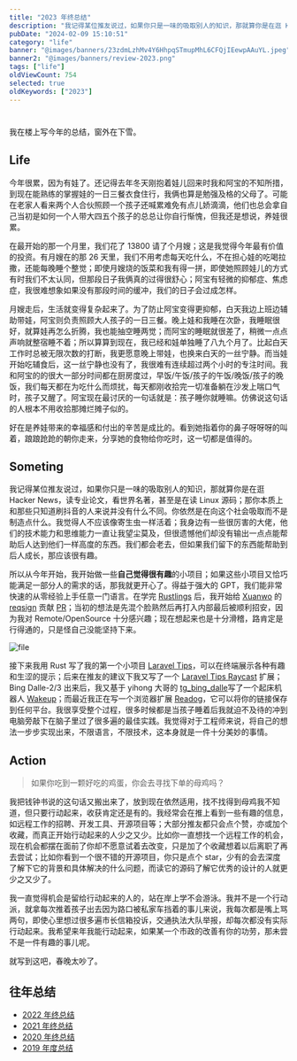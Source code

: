 ```yaml
---
title: "2023 年终总结"
description: "我记得某位推友说过，如果你只是一味的吸取别人的知识，那就算你是在逛 Hacker News，读专业论文，看世界名著，甚至是在读 Linux 源码；那你本质上和那些只知道刷抖音的人来说并没有什么不同"
pubDate: "2024-02-09 15:10:51"
category: "life"
banner: "@images/banners/23zdmLzhMv4Y6HhpqSTmupMhL6CFQjIEewpAAuYL.jpeg"
banner2: "@images/banners/review-2023.png"
tags: ["life"]
oldViewCount: 754
selected: true
oldKeywords: ["2023"]
---
```


# 
我在楼上写今年的总结，窗外在下雪。

## Life

今年很累，因为有娃了。还记得去年冬天刚抱着娃儿回来时我和阿宝的不知所措，到现在能熟练的掌握娃的一日三餐衣食住行，我俩也算是勉强及格的父母了。可能在老家人看来两个人合伙照顾一个孩子还喊累难免有点儿娇滴滴，他们也总会拿自己当初是如何一个人带大四五个孩子的总总让你自行惭愧，但我还是想说，养娃很累。

在最开始的那一个月里，我们花了 13800 请了个月嫂；这是我觉得今年最有价值的投资。有月嫂在的那 26 天里，我们不用考虑每天吃什么，不在担心娃的吃喝拉撒，还能每晚睡个整觉；即使月嫂烧的饭菜和我有得一拼，即使她照顾娃儿的方式有时我们不太认同，但那段日子我俩真的过得很舒心；阿宝有轻微的抑郁症、焦虑症，我很难想象如果没有那段时间的缓冲，我们的日子会过成怎样。

月嫂走后，生活就变得复杂起来了。为了防止阿宝变得更抑郁，白天我边上班边辅助带娃，阿宝则负责照顾大人孩子的一日三餐。晚上娃和我睡在次卧，我睡眠很好，就算娃再怎么折腾，我也能抽空睡两觉；而阿宝的睡眠就很差了，稍微一点点声响就整宿睡不着；所以算算到现在，我已经和娃单独睡了八九个月了。比起白天工作时总被无限次数的打断，我更愿意晚上带娃，也换来白天的一丝宁静。而当娃开始吃辅食后，这一丝宁静也没有了，我很难有连续超过两个小时的专注时间。我和阿宝的的很大一部分时间都在厨房度过，早饭/午饭/孩子的午饭/晚饭/孩子的晚饭，我们每天都在为吃什么而烦扰，每天都刚收拾完一切准备躺在沙发上喘口气时，孩子又醒了。阿宝现在最讨厌的一句话就是：孩子睡你就睡嘛。仿佛说这句话的人根本不用收拾那摊烂摊子似的。

好在是养娃带来的幸福感和付出的辛苦是成比的。看到她指着你的鼻子呀呀呀的叫着，踉踉跄跄的朝你走来，分享她的食物给你吃时，这一切都是值得的。

## Someting

我记得某位推友说过，如果你只是一味的吸取别人的知识，那就算你是在逛 Hacker News，读专业论文，看世界名著，甚至是在读 Linux 源码；那你本质上和那些只知道刷抖音的人来说并没有什么不同。你依然是在向这个社会吸取而不是制造点什么。我觉得人不应该像寄生虫一样活着；我身边有一些很厉害的大佬，他们的技术能力和思维能力一直让我望尘莫及，但很遗憾他们却没有输出一点点能帮助后人达到他们一样高度的东西。我们都会老去，但如果我们留下的东西能帮助到后人成长，那应该很有趣。

所以从今年开始，我开始做一些**自己觉得很有趣**的小项目；如果这些小项目又恰巧能满足一部分人的需求的话，那我就更开心了。得益于强大的 GPT，我们能非常快速的从零经验上手任意一门语言。在学完 [Rustlings](https://github.com/rust-lang/rustlings) 后，我开始给 [Xuanwo](https://github.com/Xuanwo) 的 [reqsign](https://github.com/Xuanwo/reqsign) 贡献 [PR](https://github.com/Xuanwo/reqsign/pulls?q=is:pr+is:closed+author:godruoyi)；当初的想法是先混个脸熟然后再打入内部最后被顺利招安，因为我对 Remote/OpenSource 十分感兴趣；现在想起来也是十分滑稽，路肯定是行得通的，只是怪自己没能坚持下来。

![file](https://images.godruoyi.com/posts/202402/09/kc2OjTBKwSoCUzvAcavmlpGqmxX7BQyrKQtufDKi.png)

接下来我用 Rust 写了我的第一个小项目 [Laravel Tips](https://github.com/godruoyi/laravel-tips)，可以在终端展示各种有趣和生涩的提示；后来在推友的建议下我又写了一个 [Laravel Tips Raycast](https://github.com/godruoyi/laravel-tips-raycast) 扩展；Bing Dalle-2/3 出来后，我又基于 yihong 大哥的 [tg_bing_dalle](https://github.com/yihong0618/tg_bing_dalle)写了一个起床机器人 [Wakeup](https://github.com/godruoyi/wakeup)；而最近我正在写一个浏览器扩展 [Readog](https://github.com/godruoyi/readog)，它可以将你的链接保存到任何平台。我很享受整个过程，很多时候都是当孩子睡着后我就迫不及待的冲到电脑旁敲下在脑子里过了很多遍的最佳实践。我觉得对于工程师来说，将自己的想法一步步实现出来，不限语言，不限技术，这本身就是一件十分美妙的事情。

## Action

> 如果你吃到一颗好吃的鸡蛋，你会去寻找下单的母鸡吗？

我把钱钟书说的这句话又搬出来了，放到现在依然适用，找不找得到母鸡我不知道，但只要行动起来，收获肯定还是有的。我经常会在推上看到一些有趣的信息，如远程工作的招聘、开发工具、开源项目等；大部分推友都只会点个赞，亦或加个收藏，而真正开始行动起来的人少之又少。比如你一直想找一个远程工作的机会，现在机会都摆在面前了你却不愿意试着去改变，只是加了个收藏想着以后离职了再去尝试；比如你看到一个很不错的开源项目，你只是点个 star，少有的会去深度了解下它的背景和具体解决的什么问题，而读它的源码了解它优秀的设计的人就更少之又少了。

我一直觉得机会是留给行动起来的人的，站在岸上学不会游泳。我并不是一个行动派，就拿每次推着孩子出去因为路口被私家车挡着的事儿来说，我每次都是嘴上骂两句，即使心里想过很多遍市长信箱投诉，交通执法大队举报，却每次都没有实际行动起来。我希望来年我能行动起来，如果某一个市政的改善有你的功劳，那未尝不是一件有趣的事儿呢。


就写到这吧，春晚太吵了。

## 往年总结
- [2022 年终总结](https://godruoyi.com/posts/review-of-2022)
- [2021 年终总结](https://godruoyi.com/posts/review-2021)
- [2020 年终总结](https://godruoyi.com/posts/2020-year-end-review)
- [2019 年度总结](https://godruoyi.com/posts/continue-refueling-in-2019)
